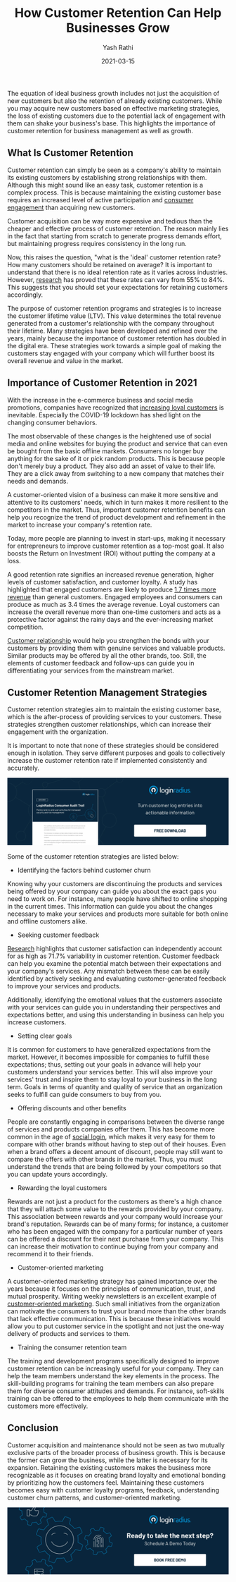 ﻿---
title: "How Customer Retention Can Help Businesses Grow"
date: "2021-03-15"
coverImage: "customer-retention-LoginRadius-colorized.webp"
category: ["loginradius"]
featured: false 
author: "Yash Rathi"
description: " Customer retention can be seen as a company's ability to maintain its existing customers by establishing strong relationships with them. Today, more people are planning to invest in start-ups, making it necessary for entrepreneurs to improve customer retention as a top-most goal."
metatitle: "How Customer Retention Can Help Businesses Grow"
metadescription: "What is customer retention and how it can help businesses grow. Some of the best customer retention strategies for 2021 are listed in this blog."
---
The equation of ideal business growth includes not just the acquisition of new customers but also the retention of already existing customers. While you may acquire new customers based on effective marketing strategies, the loss of existing customers due to the potential lack of engagement with them can shake your business's base. This highlights the importance of customer retention for business management as well as growth.

## What Is Customer Retention

Customer retention can simply be seen as a company's ability to maintain its existing customers by establishing strong relationships with them. Although this might sound like an easy task, customer retention is a complex process. This is because maintaining the existing customer base requires an increased level of active participation and [consumer engagement](https://www.loginradius.com/blog/fuel/2021/02/consumer-management-to-consumer-engagement/)  than acquiring new customers.

  

Customer acquisition can be way more expensive and tedious than the cheaper and effective process of customer retention. The reason mainly lies in the fact that starting from scratch to generate progress demands effort, but maintaining progress requires consistency in the long run.

Now, this raises the question, "what is the 'ideal' customer retention rate? How many customers should be retained on average? It is important to understand that there is no ideal retention rate as it varies across industries. However, [research](https://www.statista.com/statistics/1041645/customer-retention-rates-by-industry-worldwide/) has proved that these rates can vary from 55% to 84%. This suggests that you should set your expectations for retaining customers accordingly.

The purpose of customer retention programs and strategies is to increase the customer lifetime value (LTV). This value determines the total revenue generated from a customer's relationship with the company throughout their lifetime. Many strategies have been developed and refined over the years, mainly because the importance of customer retention has doubled in the digital era. These strategies work towards a simple goal of making the customers stay engaged with your company which will further boost its overall revenue and value in the market.

## Importance of Customer Retention in 2021

With the increase in the e-commerce business and social media promotions, companies have recognized that [increasing loyal customers](https://hiverhq.com/blog/inspire-lifelong-customer-loyalty) is inevitable. Especially the COVID-19 lockdown has shed light on the changing consumer behaviors.

  

The most observable of these changes is the heightened use of social media and online websites for buying the product and service that can even be bought from the basic offline markets. Consumers no longer buy anything for the sake of it or pick random products. This is because people don't merely buy a product. They also add an asset of value to their life. They are a click away from switching to a new company that matches their needs and demands.

A customer-oriented vision  of a business can make it more sensitive and attentive to its customers' needs, which in turn makes it more resilient to the competitors  in the market. Thus, important customer retention benefits can help you recognize the trend of product development and refinement in the market to increase your company's retention rate.

  

Today, more people are planning to invest in start-ups, making it necessary for entrepreneurs to improve customer retention as a top-most goal. It also boosts the Return on Investment (ROI) without putting the company at a loss.

A good retention rate  signifies an increased revenue generation, higher levels of customer satisfaction, and customer loyalty. A study has highlighted that engaged customers are likely to produce [1.7 times more revenue](https://www.researchgate.net/publication/285927801_Customer_Retention) than general customers. Engaged employees and consumers can produce as much as 3.4 times the average revenue. Loyal customers can increase the overall revenue more than one-time customers and acts as a protective factor against the rainy days and the ever-increasing market competition.

  

[Customer relationship](https://www.loginradius.com/blog/fuel/2021/02/customer-relationship-business/) would help you strengthen the bonds with your customers by providing them with genuine services and valuable products. Similar products may be offered by all the other brands, too. Still, the elements of customer feedback and follow-ups can guide you in differentiating your services from the mainstream market.

## Customer Retention Management Strategies

Customer retention strategies aim to maintain the existing customer base, which is the after-process of providing services to your customers. These strategies strengthen customer relationships, which can increase their engagement with the organization.

  

It is important to note that none of these strategies should be considered enough in isolation. They serve different purposes and goals to collectively increase the customer retention rate if implemented consistently and accurately.

[![Customer-audit-trail](consumer-audit-trail.webp)](https://www.loginradius.com/resource/loginradius-consumer-audit-trail)

Some of the customer retention strategies  are listed below:

-   Identifying the factors behind customer churn

Knowing why your customers are  discontinuing the products and services being offered by your company can guide you about the exact gaps you need to work on. For instance, many people have shifted to online shopping in the current times. This information can guide you about the changes necessary to make your services and products more suitable for both online and offline customers alike.

-   Seeking customer feedback
    

[Research](https://www.arcjournals.org/pdfs/ijmsr/v3-i2/6.pdf) highlights that customer satisfaction can independently account for as high as 71.7% variability in  customer retention. Customer feedback can help you examine the potential match between their expectations and your company's services. Any mismatch between these can be easily identified by actively seeking and evaluating customer-generated feedback to improve your services and products.

  

Additionally, identifying the emotional values that the customers associate with your services can guide you in understanding their perspectives and expectations better, and using this understanding in business can help you increase customers.

-   Setting clear goals
    

It is common for customers to have generalized expectations from the market. However, it becomes impossible for companies to fulfill these expectations; thus, setting out your goals in advance will help your customers understand your services better. This will also improve your services' trust and inspire them to stay loyal to your business in the  long term. Goals in terms of quantity and quality of service that an organization seeks to fulfill can guide consumers to buy from you.

-   Offering discounts and other benefits
    

People are constantly engaging in comparisons between the diverse range of services and products companies offer them. This has become more common in the age of [social login](https://www.loginradius.com/blog/identity/2020/02/what-is-social-login/), which makes it very easy for them to compare with other brands without having to step out of their houses. Even when a brand offers a decent amount of discount, people may still want to compare the offers  with other brands in the market. Thus, you must understand the trends that are being followed by your competitors so that you can update yours accordingly.

-   Rewarding the loyal customers
    

Rewards are not just a product for the customers as there's a high chance that they will attach some value to the rewards provided by your company. This association between rewards and your company would increase your brand's reputation. Rewards can be of many forms; for instance, a customer who has been engaged with the company for a particular number of years can be offered a discount for their next purchase from your company. This can increase their motivation to continue buying from your company and recommend it to their friends.

-   Customer-oriented marketing
    

A customer-oriented marketing strategy has gained importance over the years because it focuses on the principles of communication, trust, and mutual prosperity. Writing weekly newsletters is an excellent example of [customer-oriented marketing](https://www.loginradius.com/blog/fuel/2021/02/importance-customer-onboarding/). Such small initiatives from the organization can motivate the consumers to trust your brand more than the other brands that lack effective communication. This is because these initiatives would allow you to put customer service in the spotlight and not just the one-way delivery of products and services to them.

-   Training the consumer retention team
    

  

The training and development programs specifically designed to improve customer retention can be increasingly useful for your company. They can help the team members understand the key elements in the process. The skill-building programs for training the team members can also prepare them for diverse consumer attitudes and demands. For instance, soft-skills training can be offered to the employees to help them communicate with the customers more effectively.

## Conclusion

Customer acquisition and maintenance should not be seen as two mutually exclusive parts of the broader process of business growth. This is because the former can grow the business, while the latter is necessary for its expansion. Retaining the existing customers makes the business more recognizable as it focuses on creating brand loyalty and emotional bonding by prioritizing how the customers feel. Maintaining these customers becomes easy with customer loyalty programs, feedback, understanding customer churn patterns, and customer-oriented marketing.

[![book-a-demo-loginradius](../../assets/book-a-demo-loginradius.webp)](https://www.loginradius.com/contact-us?utm_source=blog&utm_medium=web&utm_campaign=how-customer-retention-can-help-businesses-grow)